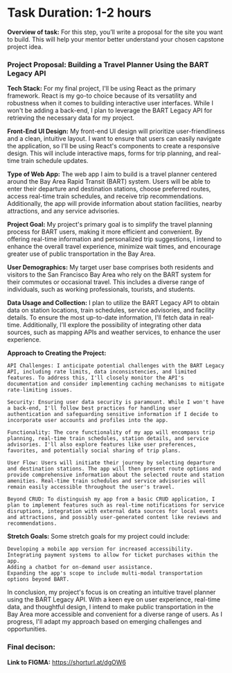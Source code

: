 # Task Duration: 1-2 hours

**Overview of task:**
For this step, you’ll write a proposal for the site you want to build. This will help your mentor better understand your chosen capstone project idea.

### Project Proposal: Building a Travel Planner Using the BART Legacy API

**Tech Stack:**
For my final project, I'll be using React as the primary framework. React is my go-to choice because of its versatility and robustness when it comes to building interactive user interfaces. While I won't be adding a back-end, I plan to leverage the BART Legacy API for retrieving the necessary data for my project.

**Front-End UI Design:**
My front-end UI design will prioritize user-friendliness and a clean, intuitive layout. I want to ensure that users can easily navigate the application, so I'll be using React's components to create a responsive design. This will include interactive maps, forms for trip planning, and real-time train schedule updates.

**Type of Web App:**
The web app I aim to build is a travel planner centered around the Bay Area Rapid Transit (BART) system. Users will be able to enter their departure and destination stations, choose preferred routes, access real-time train schedules, and receive trip recommendations. Additionally, the app will provide information about station facilities, nearby attractions, and any service advisories.

**Project Goal:**
My project's primary goal is to simplify the travel planning process for BART users, making it more efficient and convenient. By offering real-time information and personalized trip suggestions, I intend to enhance the overall travel experience, minimize wait times, and encourage greater use of public transportation in the Bay Area.

**User Demographics:**
My target user base comprises both residents and visitors to the San Francisco Bay Area who rely on the BART system for their commutes or occasional travel. This includes a diverse range of individuals, such as working professionals, tourists, and students.

**Data Usage and Collection:**
I plan to utilize the BART Legacy API to obtain data on station locations, train schedules, service advisories, and facility details. To ensure the most up-to-date information, I'll fetch data in real-time. Additionally, I'll explore the possibility of integrating other data sources, such as mapping APIs and weather services, to enhance the user experience.

**Approach to Creating the Project:**

    API Challenges: I anticipate potential challenges with the BART Legacy API, including rate limits, data inconsistencies, and limited features. To address this, I'll closely monitor the API's documentation and consider implementing caching mechanisms to mitigate rate-limiting issues.

    Security: Ensuring user data security is paramount. While I won't have a back-end, I'll follow best practices for handling user authentication and safeguarding sensitive information if I decide to incorporate user accounts and profiles into the app.

    Functionality: The core functionality of my app will encompass trip planning, real-time train schedules, station details, and service advisories. I'll also explore features like user preferences, favorites, and potentially social sharing of trip plans.

    User Flow: Users will initiate their journey by selecting departure and destination stations. The app will then present route options and provide comprehensive information about the selected route and station amenities. Real-time train schedules and service advisories will remain easily accessible throughout the user's travel.

    Beyond CRUD: To distinguish my app from a basic CRUD application, I plan to implement features such as real-time notifications for service disruptions, integration with external data sources for local events and attractions, and possibly user-generated content like reviews and recommendations.

**Stretch Goals:**
Some stretch goals for my project could include:

    Developing a mobile app version for increased accessibility.
    Integrating payment systems to allow for ticket purchases within the app.
    Adding a chatbot for on-demand user assistance.
    Expanding the app's scope to include multi-modal transportation options beyond BART.

In conclusion, my project's focus is on creating an intuitive travel planner using the BART Legacy API. With a keen eye on user experience, real-time data, and thoughtful design, I intend to make public transportation in the Bay Area more accessible and convenient for a diverse range of users. As I progress, I'll adapt my approach based on emerging challenges and opportunities.

### Final decison:
**Link to FIGMA:** https://shorturl.at/dgOW6